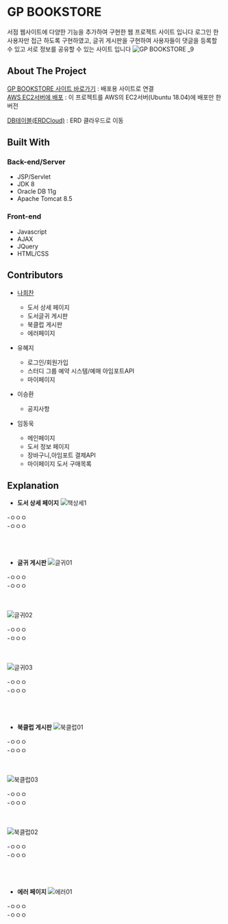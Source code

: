<!--
유저아이디 qwer
유저비밀번호 qwerqwer

유저아이디 qwer1234
유저비밀번호 qwer1234!
-->  

# GP BOOKSTORE

서점 웹사이트에 다양한 기능을 추가하여 구현한 웹 프로젝트 사이트 입니다 로그인 한 사용자만 접근 하도록 구현하였고, 글귀 게시판을 구현하여 사용자들이 댓글을 등록할 수 있고 서로 정보를 공유할 수 있는 사이트 입니다
![GP BOOKSTORE _9](https://user-images.githubusercontent.com/52989474/103339444-c0957d80-4ac4-11eb-9427-fe73ee69b720.png)

## About The Project

[GP BOOKSTORE 사이트 바로가기](http://rclass.iptime.org:9999/20AM_Semi/index.jsp) : 배포용 사이트로 연결  
[AWS EC2서버에 배포](http://54.180.118.180:8080/SemiHeechan/) : 이 프로젝트를 AWS의 EC2서버(Ubuntu 18.04)에 배포만 한 버전    

[DB테이블(ERDCloud)](https://www.erdcloud.com/d/h7QHAaDNFmTKoMrW7) : ERD 클라우드로 이동

## Built With

### Back-end/Server

- JSP/Servlet
- JDK 8
- Oracle DB 11g
- Apache Tomcat 8.5
    
### Front-end

- Javascript
- AJAX
- JQuery
- HTML/CSS

## Contributors

- [나희찬](https://github.com/naheechan)
  - 도서 상세 페이지
  - 도서글귀 게시판
  - 북클럽 게시판
  - 에러페이지
  
- 유혜지
  - 로그인/회원가입
  - 스터디 그룹 예약 시스템/예매 아임포트API
  - 마이페이지
- 이승환
  - 공지사항
- 임동욱
  - 메인페이지
  - 도서 정보 페이지
  - 장바구니,아임포트 결제API
  - 마이페이지 도서 구매목록

## Explanation

- **도서 상세 페이지**
![책상세1](https://user-images.githubusercontent.com/33804909/112339228-d355d200-8d02-11eb-8a65-661ad3caf205.PNG)

-ㅇㅇㅇ    
-ㅇㅇㅇ<br><br><br><br>

- **글귀 게시판**
![글귀01](https://user-images.githubusercontent.com/33804909/112339278-dc46a380-8d02-11eb-8fcc-60ef6a125119.PNG)

-ㅇㅇㅇ    
-ㅇㅇㅇ<br><br><br>

![글귀02](https://user-images.githubusercontent.com/33804909/112339301-e1a3ee00-8d02-11eb-972b-792398be8142.PNG)

-ㅇㅇㅇ    
-ㅇㅇㅇ<br><br><br>

![글귀03](https://user-images.githubusercontent.com/33804909/112339320-e49ede80-8d02-11eb-9bab-51528a954bec.PNG)

-ㅇㅇㅇ    
-ㅇㅇㅇ<br><br><br><br>

- **북클럽 게시판**
![북클럽01](https://user-images.githubusercontent.com/33804909/112339335-e8cafc00-8d02-11eb-9e36-c387c7808da2.PNG)

-ㅇㅇㅇ    
-ㅇㅇㅇ<br><br><br>

![북클럽03](https://user-images.githubusercontent.com/33804909/112339373-eff20a00-8d02-11eb-99ed-472c3d90bdae.PNG)

-ㅇㅇㅇ    
-ㅇㅇㅇ<br><br><br>

![북클럽02](https://user-images.githubusercontent.com/33804909/112339359-ecf71980-8d02-11eb-8d63-f3fae74d2d92.PNG)

-ㅇㅇㅇ    
-ㅇㅇㅇ<br><br><br><br>

- **에러 페이지**
![에러01](https://user-images.githubusercontent.com/33804909/112339388-f3859100-8d02-11eb-81ac-666084eb1e11.PNG)

-ㅇㅇㅇ    
-ㅇㅇㅇ<br><br><br><br>

